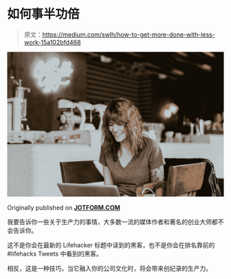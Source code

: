 # 如何事半功倍

> 原文：<https://medium.com/swlh/how-to-get-more-done-with-less-work-15a102bfd468>

![](img/622cd2afa7660abfa13846d4d0e04247.png)

Originally published on [**JOTFORM.COM**](http://jotform.com)

我要告诉你一些关于生产力的事情，大多数一流的媒体作者和著名的创业大师都不会告诉你。

这不是你会在最新的 Lifehacker 标题中读到的黑客，也不是你会在排名靠前的#lifehacks Tweets 中看到的黑客。

相反，这是一种技巧，当它融入你的公司文化时，将会带来创纪录的生产力。